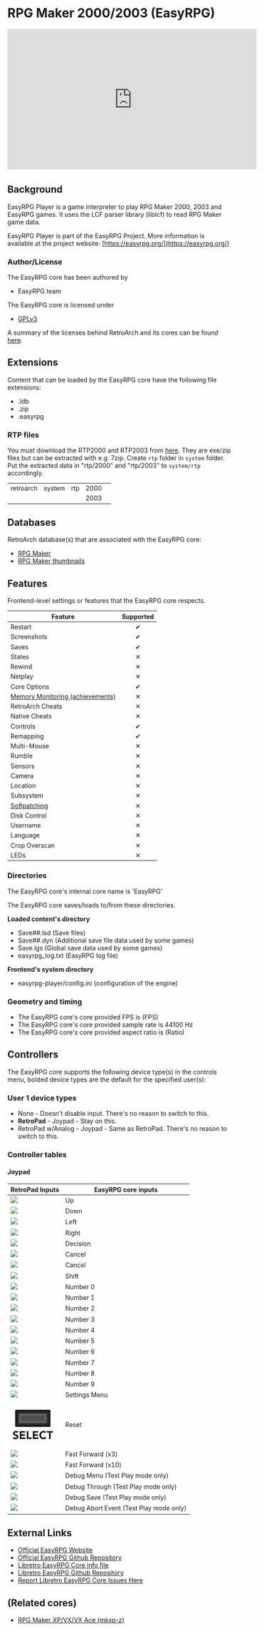 # RPG Maker 2000/2003 (EasyRPG)

<iframe width="560" height="315" src="https://www.youtube-nocookie.com/embed/PujdH2H_nm0" frameborder="0" allow="accelerometer; autoplay; clipboard-write; encrypted-media; gyroscope; picture-in-picture" allowfullscreen></iframe>

## Background

EasyRPG Player is a game interpreter to play RPG Maker 2000, 2003 and EasyRPG games. It uses the LCF parser library (liblcf) to read RPG Maker game data.

EasyRPG Player is part of the EasyRPG Project. More information is available at the project website: [https://easyrpg.org/](https://easyrpg.org/)

### Author/License

The EasyRPG core has been authored by

- EasyRPG team

The EasyRPG core is licensed under

- [GPLv3](https://github.com/libretro/easyrpg-libretro/blob/master/COPYING)

A summary of the licenses behind RetroArch and its cores can be found [here](../development/licenses.md).

## Extensions

Content that can be loaded by the EasyRPG core have the following file extensions:

- .ldb
- .zip
- .easyrpg

### RTP files

You must download the RTP2000 and RTP2003 from [here](https://www.rpgmakerweb.com/run-time-package). They are exe/zip files but can be extracted with e.g. 7zip. Create `rtp` folder in `system` folder. Put the extracted data in "rtp/2000" and "rtp/2003" to `system/rtp` accordingly.

|   |   |   |   |   |
|---|---|---|---|---|
| retroarch  |  system |  rtp | 2000   |   |
|   |   |   | 2003  |   |

## Databases

RetroArch database(s) that are associated with the EasyRPG core:

- [RPG Maker](https://github.com/libretro/libretro-database/blob/master/rdb/RPG%20Maker.rdb)
- [RPG Maker thumbnails](https://github.com/libretro-thumbnails/RPG_Maker)

## Features

Frontend-level settings or features that the EasyRPG core respects.

| Feature           | Supported |
|-------------------|:---------:|
| Restart           | ✔         |
| Screenshots       | ✔         |
| Saves             | ✔         |
| States            | ✕         |
| Rewind            | ✕         |
| Netplay           | ✕         |
| Core Options      | ✔         |
| [Memory Monitoring (achievements)](../guides/memorymonitoring.md) | ✕         |
| RetroArch Cheats  | ✕         |
| Native Cheats     | ✕         |
| Controls          | ✔         |
| Remapping         | ✔         |
| Multi-Mouse       | ✕         |
| Rumble            | ✕         |
| Sensors           | ✕         |
| Camera            | ✕         |
| Location          | ✕         |
| Subsystem         | ✕         |
| [Softpatching](../guides/softpatching.md) | ✕         |
| Disk Control      | ✕         |
| Username          | ✕         |
| Language          | ✕         |
| Crop Overscan     | ✕         |
| LEDs              | ✕         |

### Directories

The EasyRPG core's internal core name is 'EasyRPG'

The EasyRPG core saves/loads to/from these directories.

**Loaded content's directory**

- Save##.lsd (Save files)
- Save##.dyn (Additional save file data used by some games)
- Save.lgs (Global save data used by some games)
- easyrpg_log.txt (EasyRPG log file)

**Frontend's system directory**

- easyrpg-player/config.ini (configuration of the engine)

### Geometry and timing

- The EasyRPG core's core provided FPS is (FPS)
- The EasyRPG core's core provided sample rate is 44100 Hz
- The EasyRPG core's core provided aspect ratio is (Ratio)

## Controllers

The EasyRPG core supports the following device type(s) in the controls menu, bolded device types are the default for the specified user(s):

### User 1 device types

- None - Doesn't disable input. There's no reason to switch to this.
- **RetroPad** - Joypad - Stay on this.
- RetroPad w/Analog - Joypad - Same as RetroPad. There's no reason to switch to this.

### Controller tables

#### Joypad

| RetroPad Inputs                                | EasyRPG core inputs       |
|------------------------------------------------|---------------------------|
| ![](../image/retropad/retro_dpad_up.png)       | Up                        |
| ![](../image/retropad/retro_dpad_down.png)     | Down                      |
| ![](../image/retropad/retro_dpad_left.png)     | Left                      |
| ![](../image/retropad/retro_dpad_right.png)    | Right                     |
| ![](../image/retropad/retro_a.png)             | Decision                  |
| ![](../image/retropad/retro_b.png)             | Cancel                    |
| ![](../image/retropad/retro_x.png)             | Cancel                    |
| ![](../image/retropad/retro_y.png)             | Shift                     |
| ![](../image/retropad/retro_l3.png)            | Number 0                  |
| ![](../image/retropad/retro_right_stick.png)   | Number 1                  |
| ![](../image/retropad/retro_right_stick.png)   | Number 2                  |
| ![](../image/retropad/retro_right_stick.png)   | Number 3                  |
| ![](../image/retropad/retro_right_stick.png)   | Number 4                  |
| ![](../image/retropad/retro_r3.png)            | Number 5                  |
| ![](../image/retropad/retro_right_stick.png)   | Number 6                  |
| ![](../image/retropad/retro_right_stick.png)   | Number 7                  |
| ![](../image/retropad/retro_right_stick.png)   | Number 8                  |
| ![](../image/retropad/retro_right_stick.png)   | Number 9                  |
| ![](../image/retropad/retro_start.png)         | Settings Menu             |
| ![](../image/retropad/retro_select.png)        | Reset                     |
| ![](../image/retropad/retro_r2.png)            | Fast Forward (x3)         |
| ![](../image/retropad/retro_r2.png)            | Fast Forward (x10)        |
| ![](../image/retropad/retro_l2.png)            | Debug Menu (Test Play mode only)        |
| ![](../image/retropad/retro_l2.png)            | Debug Through (Test Play mode only)     |
| ![](../image/retropad/retro_r1.png)            | Debug Save (Test Play mode only)        |
| ![](../image/retropad/retro_l1.png)            | Debug Abort Event (Test Play mode only) |



## External Links

- [Official EasyRPG Website](https://easyrpg.org/)
- [Official EasyRPG Github Repository](https://github.com/EasyRPG/Player)
- [Libretro EasyRPG Core info file](https://github.com/libretro/libretro-super/blob/master/dist/info/easyrpg_libretro.info)
- [Libretro EasyRPG Github Repository](https://github.com/libretro/easyrpg-libretro)
- [Report Libretro EasyRPG Core Issues Here](https://github.com/libretro/easyrpg-libretro/issues)

## (Related cores)

- [RPG Maker XP/VX/VX Ace (mkxp-z)](mkxp-z.md)
